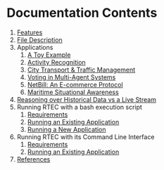 # Documentation Contents

1. [Features](features.md)
2. [File Description](file-description.md)
3. Applications
   1. [A Toy Example](../examples/toy/README.md) 
   2. [Activity Recognition](../examples/caviar/README.md)
   3. [City Transport & Traffic Management](../examples/ctm/README.md)
   4. [Voting in Multi-Agent Systems](../examples/voting/README.md)
   5. [NetBill: An E-commerce Protocol](../examples/netbill/README.md)
   6. [Maritime Situational Awareness](../examples/maritime/README.md)
4. [Reasoning over Historical Data vs a Live Stream](input_mode.md)
5. Running RTEC with a bash execution script
   1. [Requirements](requirements.md)
   2. [Running an Existing Application](existing-apps.md) 
   3. [Running a New Application](new-apps.md)
6. Running RTEC with its Command Line Interface 
   1. [Requirements](cli-requirements.md)
   2. [Running an Existing Application](cli-existing-apps.md)
7. [References](references.md)

